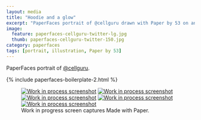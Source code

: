 ```yaml
---
layout: media
title: "Hoodie and a glow"
excerpt: "PaperFaces portrait of @cellguru drawn with Paper by 53 on an iPad."
image: 
  feature: paperfaces-cellguru-twitter-lg.jpg
  thumb: paperfaces-cellguru-twitter-150.jpg
category: paperfaces
tags: [portrait, illustration, Paper by 53]
---
```


PaperFaces portrait of [@cellguru](http://twitter.com/cellguru).

{% include paperfaces-boilerplate-2.html %}

<figure class="third">
	<a href="{{ site.url }}/images/paperfaces-cellguru-process-1-lg.jpg"><img src="{{ site.url }}/images/paperfaces-cellguru-process-1-600.jpg" alt="Work in process screenshot"></a>
	<a href="{{ site.url }}/images/paperfaces-cellguru-process-2-lg.jpg"><img src="{{ site.url }}/images/paperfaces-cellguru-process-2-600.jpg" alt="Work in process screenshot"></a>
	<a href="{{ site.url }}/images/paperfaces-cellguru-process-3-lg.jpg"><img src="{{ site.url }}/images/paperfaces-cellguru-process-3-600.jpg" alt="Work in process screenshot"></a>
	<a href="{{ site.url }}/images/paperfaces-cellguru-process-4-lg.jpg"><img src="{{ site.url }}/images/paperfaces-cellguru-process-4-600.jpg" alt="Work in process screenshot"></a>
	<a href="{{ site.url }}/images/paperfaces-cellguru-process-5-lg.jpg"><img src="{{ site.url }}/images/paperfaces-cellguru-process-5-600.jpg" alt="Work in process screenshot"></a>
	<figcaption>Work in progress screen captures Made with Paper.</figcaption>
</figure>